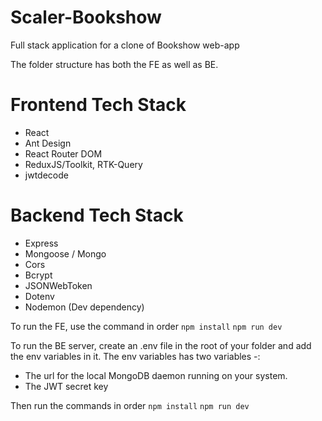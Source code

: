 # Scaler-Bookshow

Full stack application for a clone of Bookshow web-app

The folder structure has both the FE as well as BE.

# Frontend Tech Stack

- React
- Ant Design
- React Router DOM
- ReduxJS/Toolkit, RTK-Query
- jwtdecode

# Backend Tech Stack

- Express
- Mongoose / Mongo
- Cors
- Bcrypt
- JSONWebToken
- Dotenv
- Nodemon (Dev dependency)

To run the FE, use the command in order
`npm install`
`npm run dev`

To run the BE server, create an .env file in the root of your folder and add the env variables in it.
The env variables has two variables -:

- The url for the local MongoDB daemon running on your system.
- The JWT secret key

Then run the commands in order
`npm install`
`npm run dev`
